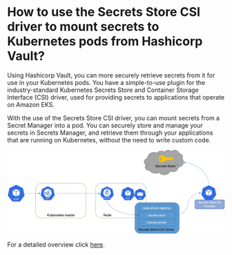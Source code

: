 # How to use the Secrets Store CSI driver to mount secrets to Kubernetes pods from Hashicorp Vault?

Using Hashicorp Vault, you can more securely retrieve secrets from it for use in your Kubernetes pods. You have a simple-to-use plugin for the industry-standard Kubernetes Secrets Store and Container Storage Interface (CSI) driver, used for providing secrets to applications that operate on Amazon EKS.

With the use of the Secrets Store CSI driver, you can mount secrets from a Secret Manager into a pod. You can securely store and manage your secrets in Secrets Manager, and retrieve them through your applications that are running on Kubernetes, without the need to write custom code.

![1](https://github.com/Dhruvin4530/vault-k8s-secrets/blob/main/images/1.jpg)

For a detailed overview click [here](https://medium.com/@dksoni4530/how-to-use-the-secrets-store-csi-driver-to-mount-secrets-to-kubernetes-pods-from-hashicorp-vault-a56b882eadf8).

